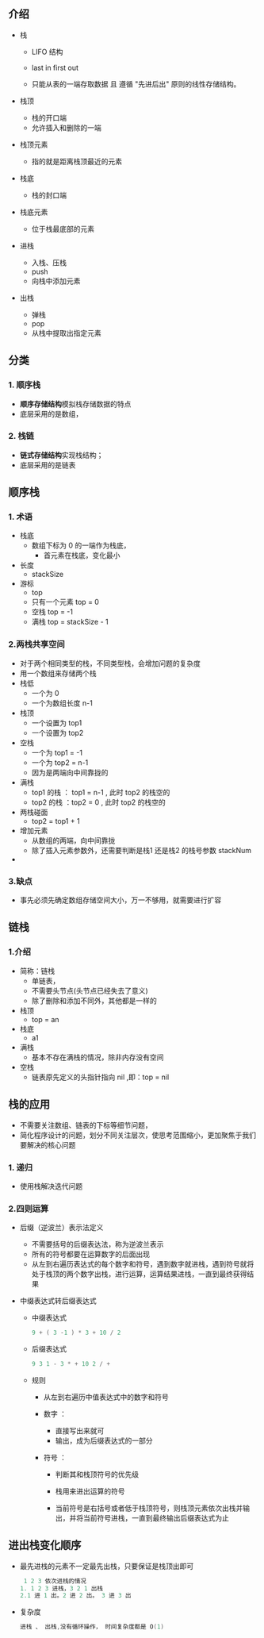 ## 介绍

*   栈

    *   LIFO 结构

    *   last in first out

    *    只能从表的一端存取数据 且 遵循 "先进后出" 原则的线性存储结构。

        

*   栈顶

    *    栈的开口端 
    *    允许插入和删除的一端

*   栈顶元素

    *    指的就是距离栈顶最近的元素 

*   栈底

    *   栈的封口端 

*   栈底元素

    *    位于栈最底部的元素 

*   进栈

    *   入栈、压栈
    *   push
    *   向栈中添加元素 

*   出栈

    *   弹栈
    *   pop
    *   从栈中提取出指定元素 

## 分类

### 1. 顺序栈

*    **顺序存储结构**模拟栈存储数据的特点
*    底层采用的是数组， 

### 2. 栈链

*    **链式存储结构**实现栈结构；
*    底层采用的是链表 

## 顺序栈

### 1. 术语

*   栈底
    *   数组下标为 0 的一端作为栈底，
        *   首元素在栈底，变化最小
*   长度
    *   stackSize
*   游标
    *   top
    *   只有一个元素 top = 0
    *   空栈               top = -1
    *   满栈               top = stackSize - 1

### 2.两栈共享空间

*   对于两个相同类型的栈，不同类型栈，会增加问题的复杂度
*   用一个数组来存储两个栈
*   栈低
    *   一个为 				0
    *   一个为数组长度  n-1
*   栈顶
    *   一个设置为 top1
    *   一个设置为 top2
*   空栈
    *   一个为 top1 = -1
    *   一个为 top2 = n-1
    *   因为是两端向中间靠拢的
*   满栈
    *   top1 的栈 ： top1 = n-1 , 此时 top2 的栈空的
    *   top2 的栈 ：top2 = 0     , 此时 top2 的栈空的
*   两栈碰面
    *   top2 = top1 + 1
*   增加元素
    *   从数组的两端，向中间靠拢
    *   除了插入元素参数外，还需要判断是栈1 还是栈2 的栈号参数 stackNum
*   

### 3.缺点

*   事先必须先确定数组存储空间大小，万一不够用，就需要进行扩容

## 链栈

### 1.介绍

*   简称：链栈
    *   单链表，
    *   不需要头节点(头节点已经失去了意义)
    *   除了删除和添加不同外，其他都是一样的 
*   栈顶
    *    top = an
*   栈底
    *   a1
*   满栈
    *   基本不存在满栈的情况，除非内存没有空间
*   空栈
    *   链表原先定义的头指针指向 nil ,即：top = nil



## 栈的应用

*   不需要关注数组、链表的下标等细节问题，
*   简化程序设计的问题，划分不同关注层次，使思考范围缩小，更加聚焦于我们要解决的核心问题

### 1. 递归

*   使用栈解决迭代问题

### 2.四则运算

*   后缀（逆波兰）表示法定义

    *   不需要括号的后缀表达法，称为逆波兰表示
    *   所有的符号都要在运算数字的后面出现
    *   从左到右遍历表达式的每个数字和符号，遇到数字就进栈，遇到符号就将处于栈顶的两个数字出栈，进行运算，运算结果进栈，一直到最终获得结果

*   中缀表达式转后缀表达式

    *   中缀表达式

        ```go
        9 + ( 3 -1 ) * 3 + 10 / 2
        ```

    *   后缀表达式

        ```go
        9 3 1 - 3 * + 10 2 / +
        ```

    *   规则

        *   从左到右遍历中值表达式中的数字和符号

        *   数字 ： 

            *   直接写出来就可
            *   输出，成为后缀表达式的一部分

        *   符号 ：

            *   判断其和栈顶符号的优先级
            *   栈用来进出运算的符号

            *   当前符号是右括号或者低于栈顶符号，则栈顶元素依次出栈并输出，并将当前符号进栈，一直到最终输出后缀表达式为止











## 进出栈变化顺序

*   最先进栈的元素不一定最先出栈，只要保证是栈顶出即可

    ```go
     1 2 3 依次进栈的情况
    1. 1 2 3 进栈，3 2 1 出栈
    2.1 进 1 出。2 进 2 出。 3 进 3 出
    
    ```

*   复杂度

    ```go
    进栈 、 出栈,没有循环操作， 时间复杂度都是 O(1)
    ```

    


































































